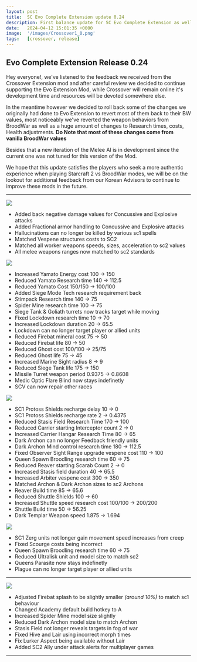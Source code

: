 ```yaml
---
layout: post
title:  SC Evo Complete Extension update 0.24
description: First balance update for SC Evo Complete Extension as well as addressing feedback received by the KR community
date:   2024-04-12 15:01:35 +0000
image:  '/images/Crossover1_0.png'
tags:   [crossover, release]
---
```


## Evo Complete Extension Release 0.24

Hey everyone!, we've listened to the feedback we received from the Crossover Extension mod and after careful review we decided to continue supporting the Evo Extension Mod, while Crossover will remain online it's development time and resources will be devoted somewhere else.

In the meantime however we decided to roll back some of the changes we originally had done to Evo Extension to revert most of them back to their BW values, most noticeably we've reverted the weapon behaviors from BroodWar as well as a huge amount of changes to Research times, costs, Health adjustments.
**Do Note that most of these changes come from vanilla BroodWar values**

Besides that a new iteration of the Melee AI is in development since the current one was not tuned for this version of the Mod.

We hope that this update satisfies the players who seek a more authentic experience when playing Starcraft 2 vs BroodWar modes, we will be on the lookout for additional feedback from our Korean Advisors to continue to improve these mods in the future.

***

![]({{site.baseurl}}/images/Divider_Extension.png)

* Added back negative damage values for Concussive and Explosive attacks
* Added Fractional armor handling to Concussive and Explosive attacks
* Hallucinations can no longer be killed by various sc1 spells
* Matched Vespene structures costs to SC2
* Matched all worker weapons speeds, sizes, acceleration to sc2 values
* All melee weapons ranges now matched to sc2 standards

![]({{site.baseurl}}/images/Divider_Terran.png)

* Increased Yamato Energy cost 100 -> 150
* Reduced Yamato Research time 140 -> 112.5
* Reduced Yamato Cost 150/150 -> 100/100
* Added Siege Mode Tech research requirement back
* Stimpack Research time 140 -> 75
* Spider Mine research time 100 -> 75
* Siege Tank & Goliath turrets now tracks target while moving
* Fixed Lockdown research time 10 -> 70
* Increased Lockdown duration 20 -> 65.5
* Lockdown can no longer target player or allied units
* Reduced Firebat mineral cost 75 -> 50
* Reduced Firebat life 80 -> 50
* Reduced Ghost cost 100/100 -> 25/75
* Reduced Ghost life 75 -> 45
* Increased Marine Sight radius 8 -> 9
* Reduced Siege Tank life 175 -> 150
* Missile Turret weapon period 0.9375 -> 0.8608 
* Medic Optic Flare Blind now stays indefinetly 
* SCV can now repair other races

![]({{site.baseurl}}/images/Divider_Protoss.png)

* SC1 Protoss Shields recharge delay 10 -> 0
* SC1 Protoss Shields recharge rate 2 -> 0.4375
* Reduced Stasis Field Research Time 170 -> 100
* Reduced Carrier starting Interceptor count 2 -> 0
* Increased Carrier Hangar Research Time 80 -> 65
* Dark Archon can no longer Feedback friendly units
* Dark Archon Mind control research time 180 -> 112.5
* Fixed Observer Sight Range upgrade vespene cost 110 -> 100
* Queen Spawn Broodling research time 60 -> 75
* Reduced Reaver starting Scarab Count 2 -> 0
* Increased Stasis field duration 40 -> 65.5
* Increased Arbiter vespene cost 300 -> 350
* Matched Archon & Dark Archon sizes to sc2 Archons
* Reaver Build time 85 -> 65.6
* Reduced Shuttle Shields 100 -> 60
* Increased Shuttle speed research cost 100/100 -> 200/200
* Shuttle Build time 50 -> 56.25
* Dark Templar Weapon speed 1.875 -> 1.694


![]({{site.baseurl}}/images/Divider_Zerg.png)

* SC1 Zerg units not longer gain movement speed increases from creep
* Fixed Scourge costs being incorrect
* Queen Spawn Broodling research time 60 -> 75
* Reduced Ultralisk unit and model size to match sc2
* Queens Parasite now stays indefinetly
* Plague can no longer target player or allied units 

***

![]({{site.baseurl}}/images/Divider_CoreMods.png)

* Adjusted Firebat splash to be slightly smaller _(around 10%)_ to match sc1 behaviour
* Changed Academy default build hotkey to A
* Increased Spider Mine model size slightly
* Reduced Dark Archon model size to match Archon
* Stasis Field not longer reveals targets in fog of war
* Fixed Hive and Lair using incorrect morph times
* Fix Lurker Aspect being available without Lair
* Added SC2 Ally under attack alerts for multiplayer games

***